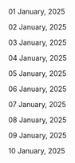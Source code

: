 01 January, 2025

02 January, 2025

03 January, 2025

04 January, 2025

05 January, 2025

06 January, 2025

07 January, 2025

08 January, 2025

09 January, 2025

10 January, 2025


